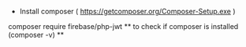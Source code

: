 - Install composer ( https://getcomposer.org/Composer-Setup.exe )

composer require firebase/php-jwt
** to check if composer is installed (composer -v) **
